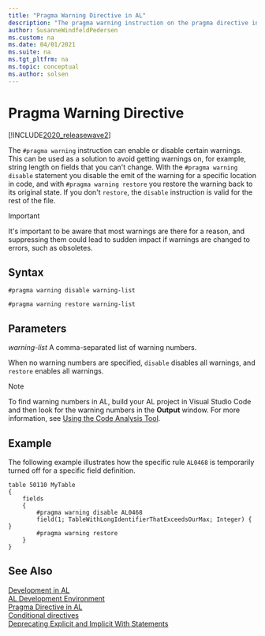 ```yaml
---
title: "Pragma Warning Directive in AL"
description: "The pragma warning instruction on the pragma directive in AL"
author: SusanneWindfeldPedersen
ms.custom: na
ms.date: 04/01/2021
ms.suite: na
ms.tgt_pltfrm: na
ms.topic: conceptual
ms.author: solsen
---
```


# Pragma Warning Directive

[!INCLUDE[2020_releasewave2](../../includes/2020_releasewave2.md)]

The `#pragma warning` instruction can enable or disable certain warnings. This can be used as a solution to avoid getting warnings on, for example, string length on fields that you can't change. With the `#pragma warning disable` statement you disable the emit of the warning for a specific location in code, and with `#pragma warning restore` you restore the warning back to its original state. If you don't `restore`, the `disable` instruction is valid for the rest of the file.

> [!IMPORTANT]  
> It's important to be aware that most warnings are there for a reason, and suppressing them could lead to sudden impact if warnings are changed to errors, such as obsoletes. 

## Syntax

```AL
#pragma warning disable warning-list  
```

```AL
#pragma warning restore warning-list  
```

## Parameters

*warning-list* 
A comma-separated list of warning numbers.

When no warning numbers are specified, `disable` disables all warnings, and `restore` enables all warnings.

> [!NOTE]  
> To find warning numbers in AL, build your AL project in Visual Studio Code and then look for the warning numbers in the **Output** window. For more information, see [Using the Code Analysis Tool](../devenv-using-code-analysis-tool.md).

## Example

The following example illustrates how the specific rule `AL0468` is temporarily turned off for a specific field definition.

```AL
table 50110 MyTable
{
    fields
    {
        #pragma warning disable AL0468
        field(1; TableWithLongIdentifierThatExceedsOurMax; Integer) { }
        #pragma warning restore
    }
}
```

## See Also

[Development in AL](../devenv-dev-overview.md)  
[AL Development Environment](../devenv-reference-overview.md)  
[Pragma Directive in AL](devenv-directive-pragma.md)  
[Conditional directives](devenv-directives-in-al.md#conditional-directives)  
[Deprecating Explicit and Implicit With Statements](../devenv-deprecating-with-statements-overview.md)
